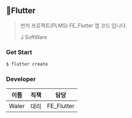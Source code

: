 ## :flipper:Flutter

> 펀치 프로젝트(PLMS) FE_Flutter 앱 코드 입니다.
>
> J SoftWare



### Get Start

```dart
$ flutter create
```





### Developer

| 이름  | 직책 | 담당       |
| ----- | ---- | ---------- |
| Waler | 대리 | FE_Flutter |





